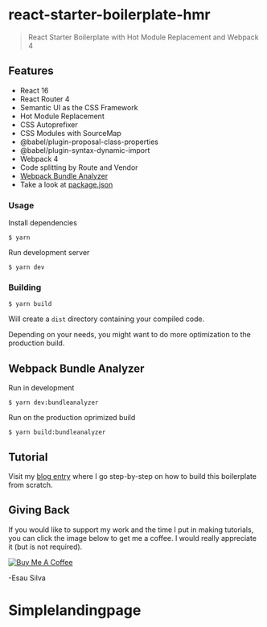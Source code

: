 # react-starter-boilerplate-hmr

> React Starter Boilerplate with Hot Module Replacement and Webpack 4

## Features

- React 16
- React Router 4
- Semantic UI as the CSS Framework
- Hot Module Replacement
- CSS Autoprefixer
- CSS Modules with SourceMap
- @babel/plugin-proposal-class-properties
- @babel/plugin-syntax-dynamic-import
- Webpack 4
- Code splitting by Route and Vendor
- [Webpack Bundle Analyzer](https://github.com/th0r/webpack-bundle-analyzer)
- Take a look at [package.json](https://github.com/esausilva/react-starter-boilerplate-hmr/blob/master/package.json)

### Usage

Install dependencies

```
$ yarn
```

Run development server

```
$ yarn dev
```

### Building

```
$ yarn build
```

Will create a `dist` directory containing your compiled code.

Depending on your needs, you might want to do more optimization to the production build.

## Webpack Bundle Analyzer

Run in development

```
$ yarn dev:bundleanalyzer
```

Run on the production oprimized build

```
$ yarn build:bundleanalyzer
```

## Tutorial

Visit my [blog entry](https://medium.freecodecamp.org/learn-webpack-for-react-a36d4cac5060) where I go step-by-step on how to build this boilerplate from scratch.

## Giving Back

If you would like to support my work and the time I put in making tutorials, you can click the image below to get me a coffee. I would really appreciate it (but is not required).

[![Buy Me A Coffee](https://www.buymeacoffee.com/assets/img/custom_images/black_img.png)](https://www.buymeacoffee.com/esausilva)

-Esau Silva
# Simplelandingpage
